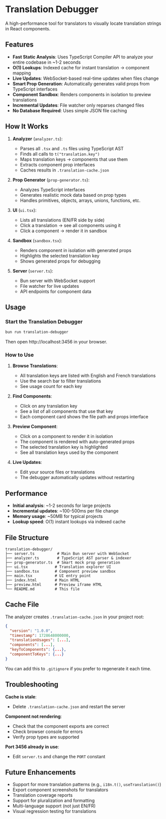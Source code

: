 # Translation Debugger

A high-performance tool for translators to visually locate translation strings in React components.

## Features

- **Fast Static Analysis**: Uses TypeScript Compiler API to analyze your entire codebase in ~1-2 seconds
- **O(1) Lookups**: Indexed cache for instant translation → component mapping
- **Live Updates**: WebSocket-based real-time updates when files change
- **Smart Prop Generation**: Automatically generates valid props from TypeScript interfaces
- **Component Sandbox**: Renders components in isolation to preview translations
- **Incremental Updates**: File watcher only reparses changed files
- **No Database Required**: Uses simple JSON file caching

## How It Works

1. **Analyzer** (`analyzer.ts`):
   - Parses all `.tsx` and `.ts` files using TypeScript AST
   - Finds all calls to `t("translation.key")`
   - Maps translation keys → components that use them
   - Extracts component prop interfaces
   - Caches results in `.translation-cache.json`

2. **Prop Generator** (`prop-generator.ts`):
   - Analyzes TypeScript interfaces
   - Generates realistic mock data based on prop types
   - Handles primitives, objects, arrays, unions, functions, etc.

3. **UI** (`ui.tsx`):
   - Lists all translations (EN/FR side by side)
   - Click a translation → see all components using it
   - Click a component → render it in sandbox

4. **Sandbox** (`sandbox.tsx`):
   - Renders component in isolation with generated props
   - Highlights the selected translation key
   - Shows generated props for debugging

5. **Server** (`server.ts`):
   - Bun server with WebSocket support
   - File watcher for live updates
   - API endpoints for component data

## Usage

### Start the Translation Debugger

```bash
bun run translation-debugger
```

Then open http://localhost:3456 in your browser.

### How to Use

1. **Browse Translations**:
   - All translation keys are listed with English and French translations
   - Use the search bar to filter translations
   - See usage count for each key

2. **Find Components**:
   - Click on any translation key
   - See a list of all components that use that key
   - Each component card shows the file path and props interface

3. **Preview Component**:
   - Click on a component to render it in isolation
   - The component is rendered with auto-generated props
   - The selected translation key is highlighted
   - See all translation keys used by the component

4. **Live Updates**:
   - Edit your source files or translations
   - The debugger automatically updates without restarting

## Performance

- **Initial analysis**: ~1-2 seconds for large projects
- **Incremental updates**: ~100-500ms per file change
- **Memory usage**: ~50MB for typical projects
- **Lookup speed**: O(1) instant lookups via indexed cache

## File Structure

```
translation-debugger/
├── server.ts          # Main Bun server with WebSocket
├── analyzer.ts        # TypeScript AST parser & indexer
├── prop-generator.ts  # Smart mock prop generation
├── ui.tsx            # Translation explorer UI
├── sandbox.tsx       # Component preview sandbox
├── main.tsx          # UI entry point
├── index.html        # Main HTML
├── preview.html      # Preview iframe HTML
└── README.md         # This file
```

## Cache File

The analyzer creates `.translation-cache.json` in your project root:

```json
{
  "version": "1.0.0",
  "timestamp": 1728648000000,
  "translationUsages": [...],
  "components": [...],
  "keyToComponents": {...},
  "componentToKeys": {...}
}
```

You can add this to `.gitignore` if you prefer to regenerate it each time.

## Troubleshooting

**Cache is stale**:
- Delete `.translation-cache.json` and restart the server

**Component not rendering**:
- Check that the component exports are correct
- Check browser console for errors
- Verify prop types are supported

**Port 3456 already in use**:
- Edit `server.ts` and change the `PORT` constant

## Future Enhancements

- Support for more translation patterns (e.g., `i18n.t()`, `useTranslation()`)
- Export component screenshots for translators
- Translation coverage reports
- Support for pluralization and formatting
- Multi-language support (not just EN/FR)
- Visual regression testing for translations

